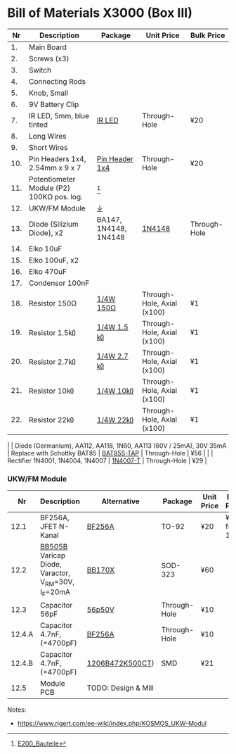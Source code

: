 # Bill of Materials X3000 (Box III)

| Nr  | Description            | Package                | Unit Price             |  Bulk Price            |
| --- | ---------------------- | ---------------------- | ---------------------- | ---------------------- |
| 1.  | Main Board             | | | | |
| 2.  | Screws (x3)            | | | | |
| 3.  | Switch                 | | | | |
| 4.  | Connecting Rods        | | | | |
| 5.  | Knob, Small            | | | | |
| 6.  | 9V Battery Clip        | | | | |
| 7. | IR LED, 5mm, blue tinted | [IR LED](https://akizukidenshi.com/catalog/g/gI-13204/) | Through-Hole | ¥20 | |
| 8.  | Long Wires             | | | | |
| 9.  | Short Wires            | | | | |
| 10.  | Pin Headers 1x4, 2.54mm x 9 x 7 | [Pin Header 1x4](https://akizukidenshi.com/catalog/g/gC-10099/) | Through-Hole | ¥20 |  |
| 11.  | Potentiometer Module (P2) 100KΩ pos. log. | [^4] | | | |
| 12.  | UKW/FM Module | [↓](#ukw-fm-modlue) | | | | 
| 13. | Diode (Silizium Diode), x2 | BA147, 1N4148, 1N4148 | [1N4148](https://www.digikey.jp/en/products/detail/onsemi/1N4148/458603) | Through-Hole | ¥15 |
| 14.  | Elko 10uF |  | | | | 
| 15.  | Elko 100uF, x2 |  | | | | 
| 16.  | Elko 470uF |  | | | | 
| 17.  | Condensor 100nF |  | | | | 
| 18. | Resistor 150Ω           | [1/4W 150Ω](https://akizukidenshi.com/catalog/g/gR-07805/)  | Through-Hole, Axial (x100) | ¥1 | ¥100 for 100|
| 19. | Resistor 1.5㏀        | [1/4W 1.5㏀ ](https://akizukidenshi.com/catalog/g/gR-25152/)   | Through-Hole, Axial (x100) | ¥1 | ¥100 for 100 |
| 20. | Resistor 2.7㏀         | [1/4W 2.7㏀](https://akizukidenshi.com/catalog/g/gR-25272/) | Through-Hole, Axial (x100) | ¥1 | ¥100 for 100 |
| 21. | Resistor 10㏀           | [1/4W 10㏀](https://akizukidenshi.com/catalog/g/gR-25103/)  | Through-Hole, Axial (x100) | ¥1 | ¥100 for 100 |
| 22. | Resistor 22㏀           | [1/4W 22㏀](https://akizukidenshi.com/catalog/g/gR-25223/)  | Through-Hole, Axial (x100) | ¥1 | ¥100 for 100 |


| | Diode (Germanium), AA112, AA118, 1N60, AA113 (60V / 25mA), 30V 35mA | Replace with Schottky BAT85 | [BAT85S-TAP](https://www.digikey.jp/en/products/detail/vishay-general-semiconductor-diodes-division/BAT85S-TAP/3104127) | Through-Hole | ¥56 |
| | Rectifier 1N4001, 1N4004, 1N4007 | [1N4007-T](https://www.digikey.jp/ja/products/detail/diodes-incorporated/1N4007-T/76454) | Through-Hole | ¥29 |


### UKW/FM Module
| Nr  | Description            | Alternative            | Package                | Unit Price             |  Bulk Price            |
| --- | ---------------------- | ---------------------- | ---------------------- | ---------------------- | ---------------------- |
| 12.1  | BF256A, JFET N-Kanal | [BF256A](https://akizukidenshi.com/catalog/g/gI-09856/)| TO-92 | ¥20    | ¥180 for 10 |
| 12.2  | [BB505B](https://www.box73.de/file_dl/bauelemente/BB505B.pdf) Varicap Diode, Varactor, V<sub>RM</sub>=30V, I<sub>F</sub>=20mA | [BB170X](https://www.digikey.jp/en/products/detail/nxp-usa-inc/BB170X/4288914) | SOD-323 | ¥60 | |
| 12.3  | Capacitor 56pF | [56p50V](https://akizukidenshi.com/catalog/g/gP-08099/)| Through-Hole | ¥10 | |
| 12.4.A  | Capacitor 4.7nF, (=4700pF) | [BF256A](https://akizukidenshi.com/catalog/g/gP-10336/)| Through-Hole | ¥10 | | 
| 12.4.B | Capacitor 4.7nF, (=4700pF) | [1206B472K500CT](https://www.digikey.jp/en/products/detail/walsin-technology-corporation/1206B472K500CT/9355110))| SMD | ¥21 | | 
| 12.5 | Module PCB | TODO: Design & Mill | | | |

[^4]: [E200_Bauteile](https://www.rigert.com/ee-wiki/index.php?title=KOSMOS_E200_Bauteile)

Notes:
- https://www.rigert.com/ee-wiki/index.php/KOSMOS_UKW-Modul
